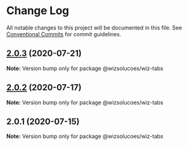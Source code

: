 # Change Log

All notable changes to this project will be documented in this file.
See [Conventional Commits](https://conventionalcommits.org) for commit guidelines.

## [2.0.3](https://github.com/wizsolucoes/wc-wiz-tabs/compare/@wizsolucoes/wiz-tabs@2.0.2...@wizsolucoes/wiz-tabs@2.0.3) (2020-07-21)

**Note:** Version bump only for package @wizsolucoes/wiz-tabs





## [2.0.2](https://github.com/wizsolucoes/wc-wiz-tabs/compare/@wizsolucoes/wiz-tabs@2.0.1...@wizsolucoes/wiz-tabs@2.0.2) (2020-07-17)

**Note:** Version bump only for package @wizsolucoes/wiz-tabs





## 2.0.1 (2020-07-15)

**Note:** Version bump only for package @wizsolucoes/wiz-tabs
